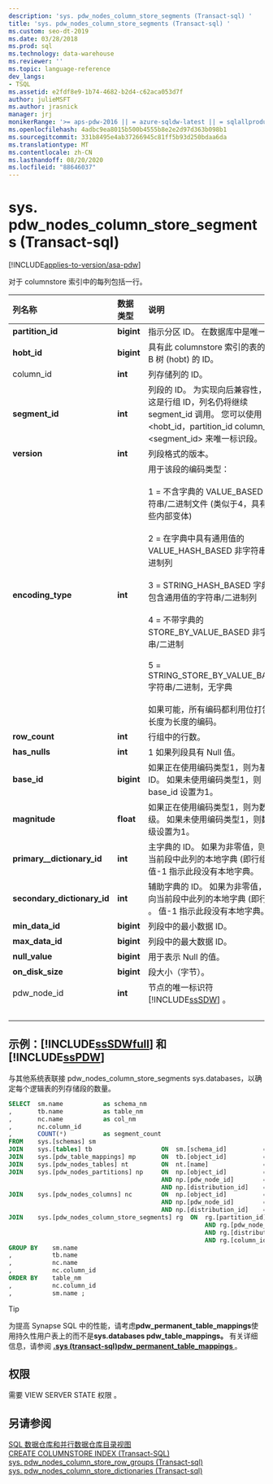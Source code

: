 ```yaml
---
description: 'sys. pdw_nodes_column_store_segments (Transact-sql) '
title: 'sys. pdw_nodes_column_store_segments (Transact-sql) '
ms.custom: seo-dt-2019
ms.date: 03/28/2018
ms.prod: sql
ms.technology: data-warehouse
ms.reviewer: ''
ms.topic: language-reference
dev_langs:
- TSQL
ms.assetid: e2fdf8e9-1b74-4682-b2d4-c62aca053d7f
author: julieMSFT
ms.author: jrasnick
manager: jrj
monikerRange: '>= aps-pdw-2016 || = azure-sqldw-latest || = sqlallproducts-allversions'
ms.openlocfilehash: 4adbc9ea8015b500b4555b8e2e2d97d363b098b1
ms.sourcegitcommit: 331b8495e4ab37266945c81ff5b93d250bdaa6da
ms.translationtype: MT
ms.contentlocale: zh-CN
ms.lasthandoff: 08/20/2020
ms.locfileid: "88646037"
---
```

# <a name="syspdw_nodes_column_store_segments-transact-sql"></a>sys. pdw_nodes_column_store_segments (Transact-sql) 

[!INCLUDE[applies-to-version/asa-pdw](../../includes/applies-to-version/asa-pdw.md)]

对于 columnstore 索引中的每列包括一行。

| 列名称                 | 数据类型  | 说明                                                  |
| :-------------------------- | :--------- | :----------------------------------------------------------- |
| **partition_id**            | **bigint** | 指示分区 ID。 在数据库中是唯一的。     |
| **hobt_id**                 | **bigint** | 具有此 columnstore 索引的表的堆或 B 树 (hobt) 的 ID。 |
| column_id               | **int**    | 列存储列的 ID。                                |
| **segment_id**              | **int**    | 列段的 ID。 为实现向后兼容性，即使这是行组 ID，列名仍将继续 segment_id 调用。 您可以使用 <hobt_id，partition_id column_id> <segment_id> 来唯一标识段。 |
| **version**                 | **int**    | 列段格式的版本。                        |
| **encoding_type**           | **int**    | 用于该段的编码类型：<br /><br /> 1 = 不含字典的 VALUE_BASED 非字符串/二进制文件 (类似于4，具有一些内部变体) <br /><br /> 2 = 在字典中具有通用值的 VALUE_HASH_BASED 非字符串/二进制列<br /><br /> 3 = STRING_HASH_BASED 字典中包含通用值的字符串/二进制列<br /><br /> 4 = 不带字典的 STORE_BY_VALUE_BASED 非字符串/二进制<br /><br /> 5 = STRING_STORE_BY_VALUE_BASED 字符串/二进制，无字典<br /><br /> 如果可能，所有编码都利用位打包和长度为长度的编码。 |
| **row_count**               | **int**    | 行组中的行数。                             |
| **has_nulls**               | **int**    | 1 如果列段具有 Null 值。                     |
| **base_id**                 | **bigint** | 如果正在使用编码类型1，则为基值 ID。  如果未使用编码类型1，则 base_id 设置为1。 |
| **magnitude**               | **float**  | 如果正在使用编码类型1，则为数量级。  如果未使用编码类型1，则数量级设置为1。 |
| **primary__dictionary_id**  | **int**    | 主字典的 ID。 如果为非零值，则指向当前段中此列的本地字典 (即行组) 。 值-1 指示此段没有本地字典。 |
| **secondary_dictionary_id** | **int**    | 辅助字典的 ID。 如果为非零值，则指向当前段中此列的本地字典 (即行组) 。 值-1 指示此段没有本地字典。 |
| **min_data_id**             | **bigint** | 列段中的最小数据 ID。                       |
| **max_data_id**             | **bigint** | 列段中的最大数据 ID。                       |
| **null_value**              | **bigint** | 用于表示 Null 的值。                               |
| **on_disk_size**            | **bigint** | 段大小（字节）。                                    |
| pdw_node_id             | **int**    | 节点的唯一标识符 [!INCLUDE[ssSDW](../../includes/sssdw-md.md)] 。 |
| &nbsp; | &nbsp; | &nbsp; |

## <a name="examples-sssdwfull-and-sspdw"></a>示例：[!INCLUDE[ssSDWfull](../../includes/sssdwfull-md.md)] 和 [!INCLUDE[ssPDW](../../includes/sspdw-md.md)]

与其他系统表联接 pdw_nodes_column_store_segments sys.databases，以确定每个逻辑表的列存储段的数量。

```sql
SELECT  sm.name           as schema_nm
,       tb.name           as table_nm
,       nc.name           as col_nm
,       nc.column_id
,       COUNT(*)          as segment_count
FROM    sys.[schemas] sm
JOIN    sys.[tables] tb                   ON  sm.[schema_id]          = tb.[schema_id]
JOIN    sys.[pdw_table_mappings] mp       ON  tb.[object_id]          = mp.[object_id]
JOIN    sys.[pdw_nodes_tables] nt         ON  nt.[name]               = mp.[physical_name]
JOIN    sys.[pdw_nodes_partitions] np     ON  np.[object_id]          = nt.[object_id]
                                          AND np.[pdw_node_id]        = nt.[pdw_node_id]
                                          AND np.[distribution_id]    = nt.[distribution_id]
JOIN    sys.[pdw_nodes_columns] nc        ON  np.[object_id]          = nc.[object_id]
                                          AND np.[pdw_node_id]        = nc.[pdw_node_id]
                                          AND np.[distribution_id]    = nc.[distribution_id]
JOIN    sys.[pdw_nodes_column_store_segments] rg  ON  rg.[partition_id]         = np.[partition_id]
                                                      AND rg.[pdw_node_id]      = np.[pdw_node_id]
                                                      AND rg.[distribution_id]  = np.[distribution_id]
                                                      AND rg.[column_id]        = nc.[column_id]
GROUP BY    sm.name
,           tb.name
,           nc.name
,           nc.column_id  
ORDER BY    table_nm
,           nc.column_id
,           sm.name ;
```

>[!TIP]
> 为提高 Synapse SQL 中的性能，请考虑**pdw_permanent_table_mappings**使用持久性用户表上的而不是**sys.databases pdw_table_mappings。** 有关详细信息，请参阅 **[.sys &#40;transact-sql&#41;pdw_permanent_table_mappings ](../../relational-databases/system-catalog-views/sys-pdw-permanent-table-mappings-transact-sql.md)** 。

## <a name="permissions"></a>权限

需要 VIEW SERVER STATE 权限  。

## <a name="see-also"></a>另请参阅

[SQL 数据仓库和并行数据仓库目录视图](../../relational-databases/system-catalog-views/sql-data-warehouse-and-parallel-data-warehouse-catalog-views.md)  
[CREATE COLUMNSTORE INDEX (Transact-SQL)](../../t-sql/statements/create-columnstore-index-transact-sql.md)  
[sys. pdw_nodes_column_store_row_groups &#40;Transact-sql&#41;](../../relational-databases/system-catalog-views/sys-pdw-nodes-column-store-row-groups-transact-sql.md)  
[sys. pdw_nodes_column_store_dictionaries &#40;Transact-sql&#41;](../../relational-databases/system-catalog-views/sys-pdw-nodes-column-store-dictionaries-transact-sql.md)
